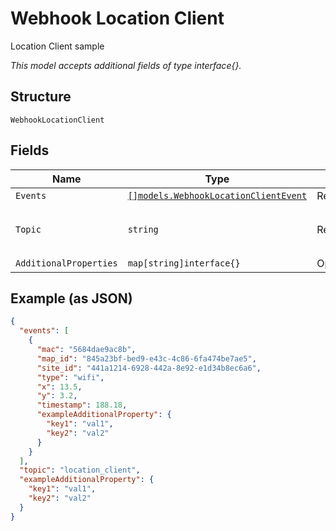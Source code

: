 
# Webhook Location Client

Location Client sample

*This model accepts additional fields of type interface{}.*

## Structure

`WebhookLocationClient`

## Fields

| Name | Type | Tags | Description |
|  --- | --- | --- | --- |
| `Events` | [`[]models.WebhookLocationClientEvent`](../../doc/models/webhook-location-client-event.md) | Required | List of events |
| `Topic` | `string` | Required | Topic subscribed to<br>**Default**: `"location_client"` |
| `AdditionalProperties` | `map[string]interface{}` | Optional | - |

## Example (as JSON)

```json
{
  "events": [
    {
      "mac": "5684dae9ac8b",
      "map_id": "845a23bf-bed9-e43c-4c86-6fa474be7ae5",
      "site_id": "441a1214-6928-442a-8e92-e1d34b8ec6a6",
      "type": "wifi",
      "x": 13.5,
      "y": 3.2,
      "timestamp": 188.18,
      "exampleAdditionalProperty": {
        "key1": "val1",
        "key2": "val2"
      }
    }
  ],
  "topic": "location_client",
  "exampleAdditionalProperty": {
    "key1": "val1",
    "key2": "val2"
  }
}
```

